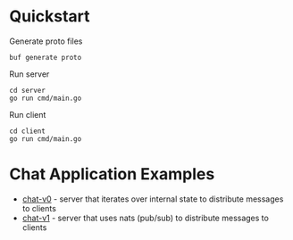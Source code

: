 # Quickstart

Generate proto files

```
buf generate proto
```

Run server

```
cd server
go run cmd/main.go
```

Run client

```
cd client
go run cmd/main.go
```

# Chat Application Examples

- [chat-v0](https://github.com/wcygan/chat-v0) - server that iterates over internal state to distribute messages to clients
- [chat-v1](https://github.com/wcygan/chat-v1) - server that uses nats (pub/sub) to distribute messages to clients